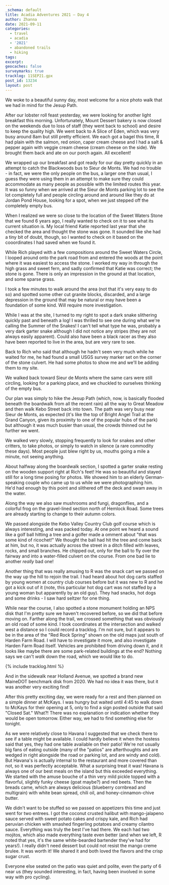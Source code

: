 ```yaml
---
_schema: default
title: Acadia Adventures 2021 – Day 4
author: Zhanna
date: 2021-09-11
categories:
  - travel
  - acadia
  - '2021'
  - abandoned trails
  - hiking
tags:
excerpt: 
geocaches: false
surveymarks: true
tracklog: 11SEP21.gpx
post_id: 13234
layout: post
---
```


We woke to a beautiful sunny day, most welcome for a nice photo walk that we had in mind for the Jesup Path.

After our lobster roll feast yesterday, we were looking for another light breakfast this morning. Unfortunately, Mount Dessert bakery is now closed on the weekends due to loss of staff (they went back to school) and desire to keep the quality high. We went back to A Slice of Eden, which was very busy around 8am but still pretty efficient. We each got a bagel this time, R had plain with the salmon, red onion, caper cream cheese and I had a salt & pepper again with veggie cream cheese (cream cheese on the side). We brought them back and ate on our porch again. All excellent!

We wrapped up our breakfast and got ready for our day pretty quickly in an attempt to catch the Blackwoods bus to Sieur de Monts. We had no trouble - in fact, we were the only people on the bus, a larger one than usual, I guess they were using them in an attempt to make sure they could accommodate as many people as possible with the limited routes this year. It was so funny when we arrived at the Sieur de Monts parking lot to see the lot completely full and people circling around and around like they do at Jordan Pond House, looking for a spot, when we just stepped off the completely empty bus.

When I realized we were so close to the location of the Sweet Waters Stone that we found 6 years ago, I really wanted to check on it to see what its current situation is. My local friend Katie reported last year that she checked the area and thought the stone was gone. It sounded like she had a tiny bit of doubt, though, so I wanted to check on it based on the cooordinates I had saved when we found it. 

While Rich played with a few compositions around the Sweet Waters Circle, I looped around onto the park road from and entered the woods at the point where it was easiest to access the stone. I worked my way in through the high grass and sweet fern, and sadly confirmed that Katie was correct; the stone is gone. There is only an impression in the ground at that location, and some sparse grass. 

I took a few minutes to walk around the area (not that it's very easy to do so) and spotted some other cut granite blocks, discarded, and a large depression in the ground that may be natural or may have been a foundation of some kind. Will require more investigation. 

While I was at the site, I turned to my right to spot a dark snake slithering quickly past and beneath a log! I was thrilled to see one during what we're calling the Summer of the Snakes! I can't tell what type he was, probably a very dark garter snake although I did not notice any stripes (they are not always easily apparent). Could also have been a black racer as they also have been reported to live in the area, but are very rare to see.

Back to Rich who said that although he hadn't seen very much while he waited for me, he had found a small USGS survey marker set on the corner of the stone culvert. He had some photos to show me and we'll be adding them to my site. 

We walked back toward Sieur de Monts where the same cars were still circling, looking for a parking place, and we chuckled to ourselves thinking of the empty bus.

Our plan was simply to hike the Jesup Path (which, now, is basically flooded beneath the boardwalk from all the recent rain) all the way to Great Meadow and then walk Kebo Street back into town. The path was very busy near Sieur de Monts, as expected (it's like the top of Bright Angel Trail at the Grand Canyon, given its proximity to one of the popular hubs of the park) but although it was much busier than usual, the crowds thinned out he further we went. 

We walked very slowly, stopping frequently to look for snakes and other critters, to take photos, or simply to watch in silence (a rare commodity these days). Most people just blew right by us, mouths going a mile a minute, not seeing anything. 

About halfway along the boardwalk section, I spotted a garter snake resting on the wooden support right at Rich's feet! He was so beautiful and stayed still for a long time posing for photos. We showed him to an elderly German-speaking couple who came up to us while we were photographing him. He'd had enough by this point and slithered off the deck and swam away in the water.

Along the way we also saw mushrooms and fungi, dragonflies, and a colorful frog on the gravel-lined section north of Hemlock Road. Some trees are already starting to change to their autumn colors. 

We passed alongside the Kebo Valley Country Club golf course which is always interesting, and was packed today. At one point we heard a sound like a golf ball hitting a tree and a golfer made a omment about "that was some kind of ricochet!" We thought the ball had hit the tree and come back at him, but no, it was actually across the street in a ditch filled with leaves, rocks, and small branches. He chipped out, only for the ball to fly over the fairway and into a water-filled culvert on the course. From one bad lie to another _really_ bad one!

Another thing that was really amusing to R was the snack cart we passed on the way up the hill to rejoin the trail. I had heard about hot dog carts staffed by young women at country club courses before but it was new to R and he got a kick out of it (note, this particular hot dog cart was not staffed by a young woman but apparently by an old guy). They had snacks, hot dogs and some drinks - I saw hard seltzer for one thing.

While near the course, I also spotted a stone monument holding an NPS disk that I'm pretty sure we haven't recovered before, so we did that before moving on. Farther along the trail, we crossed something that was obviously an old road of some kind. I took coordinates at the intersection and walked west a distance so I could record a tracklog. I'm not sure, but it appears to be in the area of the "Red Rock Spring" shown on the old maps just south of Harden Farm Road. I will have to investigate it more, and also investigate Harden Farm Road itself. Vehicles are prohibited from driving down it, and it looks like maybe there are some park-related buildings at the end? Nothing says we can't _walk_ down the road, which we would like to do.

{% include tracklog.html %}

And in the sidewalk near Holland Avenue, we spotted a brand new MaineDOT benchmark disk from 2020. We had no idea it was there, but it was another very exciting find!

After this pretty exciting day, we were ready for a rest and then planned on a simple dinner at McKays. I was hungry but waited until 4:45 to walk down to McKays for their opening at 5, only to find a sign posted outside that said "Closed Sat." What?! There was no explanation or indication whether they would be open tomorrow. Either way, we had to find something else for tonight.

As we were relatively close to Havana I suggested that we check there to see if a table might be available. I could hardly believe it when the hostess said that yes, they had one table available on their patio! We're not usually big fans of eating outside (many of the "patios" are afterthoughts and are wedged in right alongside the road or parking lot, and are windy and cold). But Havana's is actually internal to the restaurant and more covered than not, so it was perfectly acceptable. What a surprising treat it was! Havana is always one of our best meals on the island but this exceeded everything. We started with the amuse bouche of a thin very mild pickle topped with a flavorful, slightly funky cheese (goat maybe?) and red beets. Then the breads came, which are always delicious (blueberry cornbread and multigrain) with white bean spread, chili oil, and honey-cinnamon-chive butter. 

We didn't want to be stuffed so we passed on appetizers this time and just went for two entrees. I got the coconut crusted halibut with mango-jalapeno sauce served with sweet potato cakes and crispy kale, and Rich had peruvian chicken with smashed fingerling potatoes and creamy cilantro sauce. Everything was truly the best I've had there. We each had two mojitos, which also made everything taste even better (and when we left, R noted that yes, it's the same white-bearded bartender they've had for years!).  I really didn't need dessert but could not resist the mango creme brulee. It was worth it! We shared it and both loved the flavors and the crisp sugar crust.

Everyone else seated on the patio was quiet and polite, even the party of 6 near us (they sounded interesting, in fact, having been involved in some way with pro cycling). 

